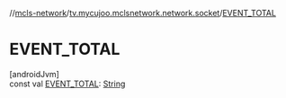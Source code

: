 //[mcls-network](../../index.md)/[tv.mycujoo.mclsnetwork.network.socket](index.md)/[EVENT_TOTAL](-e-v-e-n-t_-t-o-t-a-l.md)

# EVENT_TOTAL

[androidJvm]\
const val [EVENT_TOTAL](-e-v-e-n-t_-t-o-t-a-l.md): [String](https://kotlinlang.org/api/latest/jvm/stdlib/kotlin/-string/index.html)
